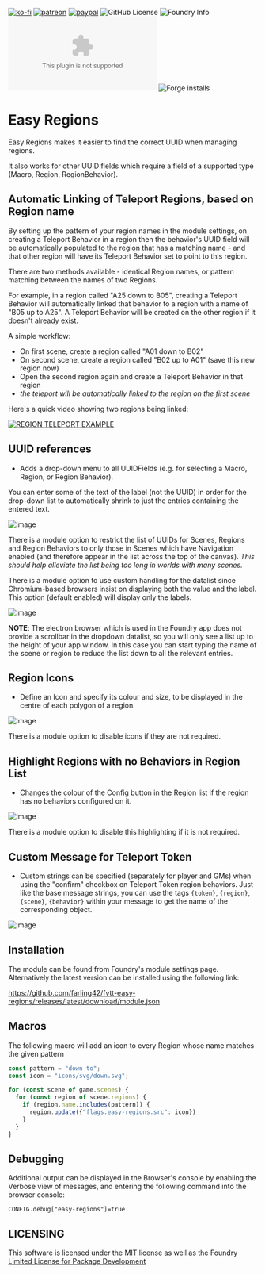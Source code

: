 [![ko-fi](https://img.shields.io/badge/Ko--Fi-farling-success)](https://ko-fi.com/farling)
[![patreon](https://img.shields.io/badge/Patreon-amusingtime-success)](https://patreon.com/amusingtime)
[![paypal](https://img.shields.io/badge/Paypal-farling-success)](https://paypal.me/farling)
![GitHub License](https://img.shields.io/github/license/farling42/fvtt-easy-regions)
![Foundry Info](https://img.shields.io/badge/Foundry-v12-informational)
![Latest Release Download Count](https://img.shields.io/github/downloads/farling42/fvtt-easy-regions/latest/module.zip)
![Forge installs](https://img.shields.io/badge/dynamic/json?label=Forge%20Installs&query=package.installs&suffix=%25&url=https%3A%2F%2Fforge-vtt.com%2Fapi%2Fbazaar%2Fpackage%2Feasy-regions)

# Easy Regions

Easy Regions makes it easier to find the correct UUID when managing regions.

It also works for other UUID fields which require a field of a supported type (Macro, Region, RegionBehavior).

## Automatic Linking of Teleport Regions, based on Region name

By setting up the pattern of your region names in the module settings, on creating a Teleport Behavior in a region then the behavior's UUID field will be automatically populated to the region that has a matching name - and that other region will have its Teleport Behavior set to point to this region.

There are two methods available - identical Region names, or pattern matching between the names of two Regions.

For example, in a region called "A25 down to B05", creating a Teleport Behavior will automatically linked that behavior to a region with a name of "B05 up to A25". A Teleport Behavior will be created on the other region if it doesn't already exist.

A simple workflow:

- On first scene, create a region called "A01 down to B02"
- On second scene, create a region called "B02 up to A01" (save this new region now)
- Open the second region again and create a Teleport Behavior in that region
- _the teleport will be automatically linked to the region on the first scene_

Here's a quick video showing two regions being linked:

[![REGION TELEPORT EXAMPLE](http://img.youtube.com/vi/2bDblk4W034/0.jpg)](http://www.youtube.com/watch?v=2bDblk4W034 "Quick teleport creation on Foundry using the Easy Regions module")

## UUID references

- Adds a drop-down menu to all UUIDFields (e.g. for selecting a Macro, Region, or Region Behavior).

You can enter some of the text of the label (not the UUID) in order for the drop-down list to automatically shrink to just the entries containing the entered text.

![image](https://raw.githubusercontent.com/farling42/fvtt-easy-regions/master/images/regions-default-datalist.webp)

There is a module option to restrict the list of UUIDs for Scenes, Regions and Region Behaviors to only those in Scenes which have Navigation enabled (and therefore appear in the list across the top of the canvas). _This should help alleviate the list being too long in worlds with many scenes._

There is a module option to use custom handling for the datalist since Chromium-based browsers insist on displaying both the value and the label. This option (default enabled) will display only the labels.

![image](https://raw.githubusercontent.com/farling42/fvtt-easy-regions/master/images/regions-custom-datalist.webp)

**NOTE**: The electron browser which is used in the Foundry app does not provide a scrollbar in the dropdown datalist, so you will only see a list up to the height of your app window. In this case you can start typing the name of the scene or region to reduce the list down to all the relevant entries.

## Region Icons

- Define an Icon and specify its colour and size, to be displayed in the centre of each polygon of a region.

![image](https://raw.githubusercontent.com/farling42/fvtt-easy-regions/master/images/region-icons.webp)

There is a module option to disable icons if they are not required.

## Highlight Regions with no Behaviors in Region List

- Changes the colour of the Config button in the Region list if the region has no behaviors configured on it.

![image](https://raw.githubusercontent.com/farling42/fvtt-easy-regions/master/images/easy-region-no-behaviors.webp)

There is a module option to disable this highlighting if it is not required.

## Custom Message for Teleport Token

- Custom strings can be specified (separately for player and GMs) when using the "confirm" checkbox on Teleport Token region behaviors. Just like the base message strings, you can use the tags `{token}`, `{region}`, `{scene}`, `{behavior}` within your message to get the name of the corresponding object.

![image](https://raw.githubusercontent.com/farling42/fvtt-easy-regions/master/images/region-confirm-teleport.webp)

## Installation

The module can be found from Foundry's module settings page. Alternatively the latest version can be installed using the following link:

https://github.com/farling42/fvtt-easy-regions/releases/latest/download/module.json

## Macros

The following macro will add an icon to every Region whose name matches the given pattern

```js
const pattern = "down to";
const icon = "icons/svg/down.svg";

for (const scene of game.scenes) {
  for (const region of scene.regions) {
    if (region.name.includes(pattern)) {
      region.update({"flags.easy-regions.src": icon})
    }
  }
}
```

## Debugging

Additional output can be displayed in the Browser's console by enabling the Verbose view of messages, and entering the following command into the browser console:

`CONFIG.debug["easy-regions"]=true`

## LICENSING

This software is licensed under the MIT license as well as the Foundry [Limited License for Package Development](https://foundryvtt.com/article/license/)
